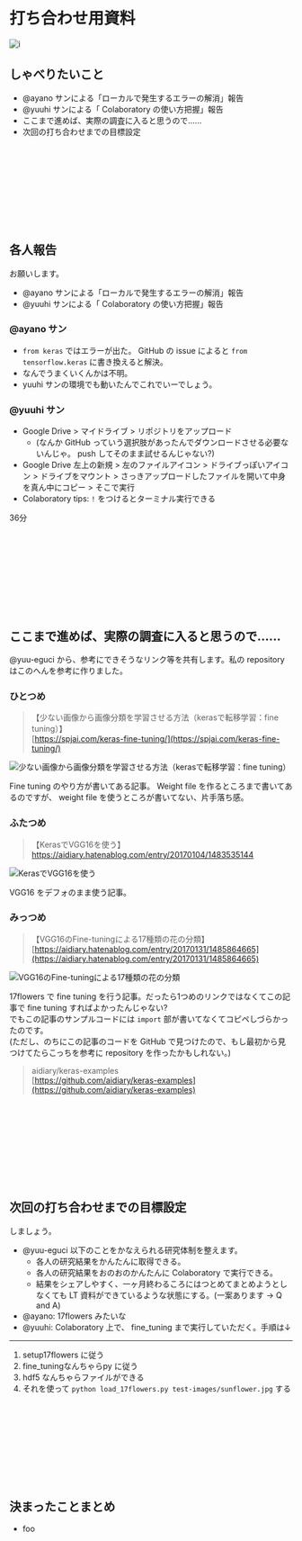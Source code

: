 打ち合わせ用資料
===

![i](https://user-images.githubusercontent.com/28250432/122214348-f26c9600-cee4-11eb-8230-922af96af967.png)

## しゃべりたいこと

- @ayano サンによる「ローカルで発生するエラーの解消」報告
- @yuuhi サンによる「 Colaboratory の使い方把握」報告
- ここまで進めば、実際の調査に入ると思うので……
- 次回の打ち合わせまでの目標設定

&nbsp;

&nbsp;

&nbsp;

&nbsp;

&nbsp;

## 各人報告

お願いします。

- @ayano サンによる「ローカルで発生するエラーの解消」報告
- @yuuhi サンによる「 Colaboratory の使い方把握」報告

### @ayano サン

- `from keras` ではエラーが出た。 GitHub の issue によると `from tensorflow.keras` に書き換えると解決。
- なんでうまくいくんかは不明。
- yuuhi サンの環境でも動いたんでこれでいーでしょう。

### @yuuhi サン

- Google Drive > マイドライブ > リポジトリをアップロード
    - (なんか GitHub っていう選択肢があったんでダウンロードさせる必要ないんじゃ。 push してそのまま試せるんじゃない?)
- Google Drive 左上の新規 > 左のファイルアイコン > ドライブっぽいアイコン > ドライブをマウント > さっきアップロードしたファイルを開いて中身を真ん中にコピー > そこで実行
- Colaboratory tips: `!` をつけるとターミナル実行できる

36分

&nbsp;

&nbsp;

&nbsp;

&nbsp;

&nbsp;

## ここまで進めば、実際の調査に入ると思うので……

@yuu-eguci から、参考にできそうなリンク等を共有します。私の repository はこのへんを参考に作りました。

### ひとつめ

> 【少ない画像から画像分類を学習させる方法（kerasで転移学習：fine tuning）】  
> [https://spjai.com/keras-fine-tuning/](https://spjai.com/keras-fine-tuning/)

![少ない画像から画像分類を学習させる方法（kerasで転移学習：fine tuning）](https://user-images.githubusercontent.com/28250432/121837931-bdf4b080-cd11-11eb-8a3b-de0851311522.png)

Fine tuning のやり方が書いてある記事。 Weight file を作るところまで書いてあるのですが、 weight file を使うところが書いてない、片手落ち感。

### ふたつめ

> 【KerasでVGG16を使う】  
> [https://aidiary.hatenablog.com/entry/20170104/1483535144  ](https://aidiary.hatenablog.com/entry/20170104/1483535144  )

![KerasでVGG16を使う](https://user-images.githubusercontent.com/28250432/121837969-bf25dd80-cd11-11eb-968a-fae689ae5838.png)

VGG16 をデフォのまま使う記事。

### みっつめ

> 【VGG16のFine-tuningによる17種類の花の分類】  
> [https://aidiary.hatenablog.com/entry/20170131/1485864665](https://aidiary.hatenablog.com/entry/20170131/1485864665)

![VGG16のFine-tuningによる17種類の花の分類](https://user-images.githubusercontent.com/28250432/121837989-bfbe7400-cd11-11eb-9dc6-e3729ab1d626.png)

17flowers で fine tuning を行う記事。だったら1つめのリンクではなくてこの記事で fine tuning すればよかったんじゃない?  
でもこの記事のサンプルコードには `import` 部が書いてなくてコピペしづらかったのです。  
(ただし、のちにこの記事のコードを GitHub で見つけたので、もし最初から見つけてたらこっちを参考に repository を作ったかもしれない。)

> aidiary/keras-examples  
> [https://github.com/aidiary/keras-examples](https://github.com/aidiary/keras-examples)

&nbsp;

&nbsp;

&nbsp;

&nbsp;

&nbsp;

## 次回の打ち合わせまでの目標設定

しましょう。

- @yuu-eguci 以下のことをかなえられる研究体制を整えます。
    - 各人の研究結果をかんたんに取得できる。
    - 各人の研究結果をおのおのかんたんに Colaboratory で実行できる。
    - 結果をシェアしやすく、一ヶ月終わるころにはつとめてまとめようとしなくても LT 資料ができているような状態にする。(一案あります -> Q and A)
- @ayano: 17flowers みたいな
- @yuuhi: Colaboratory 上で、 fine_tuning まで実行していただく。手順は↓

***

1. setup17flowers に従う
1. fine_tuningなんちゃらpy に従う
1. hdf5 なんちゃらファイルができる
1. それを使って `python load_17flowers.py test-images/sunflower.jpg` する

&nbsp;

&nbsp;

&nbsp;

&nbsp;

&nbsp;

## 決まったことまとめ

- foo
